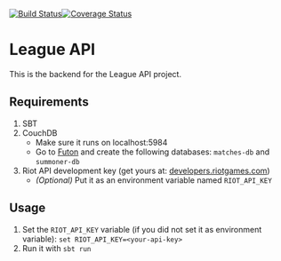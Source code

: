 <a href='https://travis-ci.org/analyzedgg/backend'><img src='https://travis-ci.org/analyzedgg/backend.svg?branch=master' alt='Build Status'/></a><a href='https://coveralls.io/github/analyzedgg/backend?branch=test-all-the-things'><img src='https://coveralls.io/repos/github/analyzedgg/backend/badge.svg?branch=test-all-the-things' alt='Coverage Status' /></a>

# League API
This is the backend for the League API project.

## Requirements
1. SBT
2. CouchDB
    * Make sure it runs on localhost:5984
    * Go to [Futon](http://localhost:5984/_utils/) and create the following databases: `matches-db` and `summoner-db`
3. Riot API development key (get yours at: [developers.riotgames.com](https://developer.riotgames.com/))
    * _(Optional)_ Put it as an environment variable named `RIOT_API_KEY`

## Usage
1. Set the `RIOT_API_KEY` variable (if you did not set it as environment variable):
   ``set RIOT_API_KEY=<your-api-key>``
2. Run it with `sbt run`